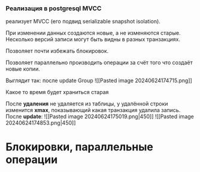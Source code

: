 ### Реализация в postgresql MVCC

реализует MVCC (его подвид serializable snapshot isolation).

При изменении данных создаются новые, а не изменяются старые. Несколько версий записи могут быть видны в разных транзакциях.

Позволяет почти избежать блокировок.

Позволяет параллельно производить операции за счёт того что создаёт новые копии.

Выглядит так:
после update Group
![[Pasted image 20240624174715.png]]

Какое то время будет храниться старая

После **удаления** не удаляется из таблицы, у удалённой строки изменится **xmax**, показывающий какая транзакция удалила запись.
После **update**:
![[Pasted image 20240624175019.png|450]]
![[Pasted image 20240624174853.png|450]]

# Блокировки, параллельные операции
